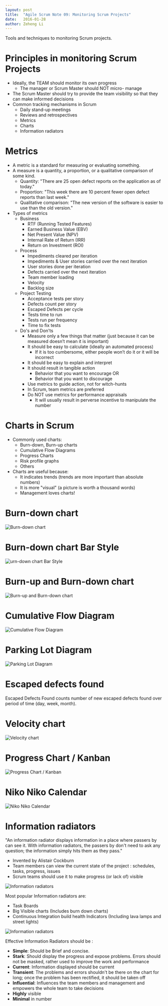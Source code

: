 ```yaml
---
layout: post
title:  "Agile Scrum Note 09: Monitoring Scrum Projects"
date:   2016-01-28
author: Zeheng Li
---
```


Tools and techniques to monitoring Scrum projects.

# Principles in monitoring Scrum Projects
  * Ideally, the TEAM should monitor its own progress
    - The manager or Scrum Master should NOT micro- manage
  * The Scrum Master should try to provide the team visibility so that they can make informed decisions
  * Common tracking mechanisms in Scrum
    - Daily stand-up meetings
    - Reviews and retrospectives 
    - Metrics
    - Charts
    - Information radiators

# Metrics
  * A metric is a standard for measuring or evaluating something.
  * A measure is a quantity, a proportion, or a qualitative comparison of some kind.
    - Quantity: "There are 25 open defect reports on the application as of today."
    - Proportion: "This week there are 10 percent fewer open defect reports than last week."
    - Qualitative comparison: "The new version of the software is easier to use than the old version."
  * Types of metrics
    - Business
      + RTF (Running Tested Features)
      + Earned Business Value (EBV)
      + Net Present Value (NPV)
      + Internal Rate of Return (IRR)
      + Return on Investment (ROI)
    - Process
      + Impediments cleared per iteration
      + Impediments & User stories carried over the next iteration
      + User stories done per iteration
      + Defects carried over the next iteration
      + Team member loading
      + Velocity
      + Backlog size
    - Project Testing
      + Acceptance tests per story 
      + Defects count per story 
      + Escaped Defects per cycle 
      + Tests time to run
      + Tests run per frequency 
      + Time to fix tests
    - Do's and Don'ts
      + Measure only a few things that matter (just because it can be measured doesn’t mean it is important)
      + It should be easy to calculate (ideally an automated process)
        * If it is too cumbersome, either people won’t do it or it will be incorrect
      + It should be easy to explain and interpret
      + It should result in tangible action
        * Behavior that you want to encourage OR
        * Behavior that you want to discourage
      + Use metrics to guide action, not for witch-hunts 
      + In Scrum, team metrics are preferred
      + Do NOT use metrics for performance appraisals
        * It will usually result in perverse incentive to manipulate the number

# Charts in Scrum
  * Commonly used charts: 
    - Burn-down, Burn-up charts 
    - Cumulative Flow Diagrams 
    - Progress Charts
    - Risk profile graphs
    - Others
  * Charts are useful because:
    - It indicates trends (trends are more important than absolute numbers)
    - It is more "visual" (a picture is worth a thousand words) 
    - Management loves charts!

# Burn-down chart

![Burn-down chart](https://dl.dropboxusercontent.com/u/2746648/github/zehengl/burn-down-chart.png)

# Burn-down chart Bar Style

![urn-down chart Bar Style](https://dl.dropboxusercontent.com/u/2746648/github/zehengl/Release%20Enhanced%20Burndown%20Chart.png)

# Burn-up and Burn-down chart
 
![Burn-up and Burn-down chart](https://dl.dropboxusercontent.com/u/2746648/github/zehengl/scrum-burndown-graph-7.png)

# Cumulative Flow Diagram

![Cumulative Flow Diagram](https://dl.dropboxusercontent.com/u/2746648/github/zehengl/cumulativeflowdiagram.png)

# Parking Lot Diagram

![Parking Lot Diagram](https://dl.dropboxusercontent.com/u/2746648/github/zehengl/parking_lot_diagram.png)

# Escaped defects found

Escaped Defects Found counts number of new escaped defects found over period of time (day, week, month).

# Velocity chart

![Velocity chart](https://dl.dropboxusercontent.com/u/2746648/github/zehengl/Velocity%20Bar%20Chart.png)

# Progress Chart / Kanban

![Progress Chart / Kanban](https://dl.dropboxusercontent.com/u/2746648/github/zehengl/simple-physical-board-w-card-types-e87dbe30.png)

# Niko Niko Calendar

![Niko Niko Calendar](https://dl.dropboxusercontent.com/u/2746648/github/zehengl/niko-niko_calendar.png)

# Information radiators

"An information radiator displays information in a place where passers by can see it. With information radiators, the passers by don't need to ask any question; the information simply hits them as they pass."
  
  - Invented by Alistair Cockburn
  - Team members can view the current state of the project : schedules, tasks, progress, issues
  - Scrum teams should use it to make progress (or lack of) visible

![Information radiators](https://dl.dropboxusercontent.com/u/2746648/github/zehengl/information-radiators-8-638.jpg)

Most popular Information radiators are:

  - Task Boards
  - Big Visible charts (Includes burn down charts)
  - Continuous Integration build health Indicators (Including lava lamps and street lights)

![Information radiators](https://dl.dropboxusercontent.com/u/2746648/github/zehengl/agile-formanagers-bybhawaninandanprasad-20-638.jpg)

Effective Information Radiators should be :

  * **Simple**: Should be Brief and concise.
  * **Stark**: Should display the progress and expose problems. Errors should not be masked, rather used to improve the work and performance
  * **Current**: Information displayed should be current
  * **Transient**: The problems and errors shouldn't be there on the chart for long; once the problem has been rectified, it should be taken off
  * **Influential**: Influences the team members and management and empowers the whole team to take decisions
  * **Highly** visible
  * **Minimal** in number
